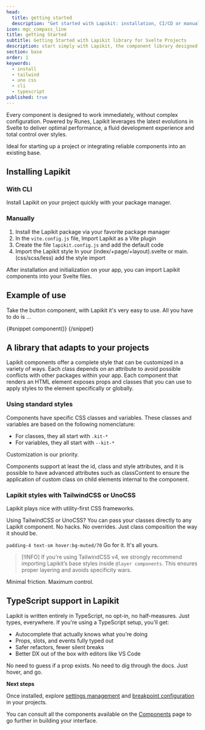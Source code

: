 ```yaml
---
head:
  title: getting started
  description: "Get started with Lapikit: installation, CI/CD or manual configuration. Everything you need to get your Svelte projects up and running fast."
icon: mgc_compass_line
title: getting Started
subtitle: Getting Started with Lapikit library for Svelte Projects
description: start simply with Lapikit, the component library designed for Svelte 5.
section: base
order: 1
keywords:
  - install
  - tailwind
  - uno css
  - cli
  - typescript
published: true
---
```


<script>
    import { Sandbox, CommandLine } from '$lib/components/index.js';
    // codes
    import ConfigureViteConfigJS from "$lib/components/docs/configure-vite.config.js?raw";
    import AddDefaultConfigLapikit from "$lib/components/docs/add-default-config-lapikit.ts?raw";
    import AddStyle from "$lib/components/docs/import-style.txt?raw";
    import AddLayerTailwindCSSStyle from "$lib/components/docs/tailwindcss-layer-style.txt?raw";


    // components
    import ButtonBase from "$lib/components/docs/button/button-base.svelte";
    import ButtonBaseCode from "$lib/components/docs/button/button-base.svelte?raw";

    // command line
    const commandInstall = [
        {pkg: "npm", command: ["npm i -D lapikit", "npx lapikit init"]},
        {pkg: "yarn", command: ["yarn add -D lapikit", "npx lapikit init"]},
    ];
    const commandInstallWithoutCLI = [
        {pkg: "npm", command: "npm i -D lapikit"},
        {pkg: "yarn", command: "yarn add -D lapikit"},
    ];
</script>

Every component is designed to work immediately, without complex configuration. Powered by Runes, Lapikit leverages the latest evolutions in Svelte to deliver optimal performance, a fluid development experience and total control over styles.

Ideal for starting up a project or integrating reliable components into an existing base.

## Installing Lapikit

### With CLI

Install Lapikit on your project quickly with your package manager.

<CommandLine name="intall-lapikit" command={commandInstall}/>

### Manually

1. Install the Lapikit package via your favorite package manager
   <CommandLine name="intall-lapikit-manually" command={commandInstallWithoutCLI}/>
2. In the `vite.config.js` file, Import Lapikit as a Vite plugin
   <Sandbox name="configure-vite-config-js" code={ConfigureViteConfigJS}/>
3. Create the file `lapikit.config.js` and add the default code
   <Sandbox name="add-default-config-lapikit" code={AddDefaultConfigLapikit}/>
4. Import the Lapikit style
   In your (index/+page/+layout).svelte or main.(css/scss/less) add the style import
   <Sandbox name="add-style-in-svelte" code={AddStyle}/>

After installation and initialization on your app, you can import Lapikit components into your Svelte files.

## Example of use

Take the button component, with Lapikit it's very easy to use. All you have to do is ...

<Sandbox name="button-base-sandbox" code={ButtonBaseCode}>
	{#snippet component()}
		<ButtonBase/>
	{/snippet}
</Sandbox>

## A library that adapts to your projects

Lapikit components offer a complete style that can be customized in a variety of ways. Each class depends on an attribute to avoid possible conflicts with other packages within your app. Each component that renders an HTML element exposes props and classes that you can use to apply styles to the element specifically or globally.

### Using standard styles

Components have specific CSS classes and variables. These classes and variables are based on the following nomenclature:

- For classes, they all start with `.kit-*`
- For variables, they all start with `--kit-*`

Customization is our priority.

Components support at least the id, class and style attributes, and it is possible to have advanced attributes such as classContent to ensure the application of custom class on child elements internal to the component.

### Lapikit styles with TailwindCSS or UnoCSS

Lapikit plays nice with utility-first CSS frameworks.

Using TailwindCSS or UnoCSS? You can pass your classes directly to any Lapikit component. No hacks. No overrides. Just class composition the way it should be.

`padding-4 text-sm hover:bg-muted/70` Go for it. It's all yours.

> [!INFO]
> If you're using TailwindCSS v4, we strongly recommend importing Lapikit’s base styles inside `@layer components`. This ensures proper layering and avoids specificity wars.

<Sandbox name="tailwindcss-layer-config-lapikit" code={AddLayerTailwindCSSStyle}/>

Minimal friction. Maximum control.

## TypeScript support in Lapikit

Lapikit is written entirely in TypeScript, no opt-in, no half-measures. Just types, everywhere.
If you're using a TypeScript setup, you'll get:

- Autocomplete that actually knows what you're doing
- Props, slots, and events fully typed out
- Safer refactors, fewer silent breaks
- Better DX out of the box with editors like VS Code

No need to guess if a prop exists. No need to dig through the docs. Just hover, and go.

**Next steps**

Once installed, explore [settings management](/docs/customize) and [breakpoint configuration](/docs/breakpoints) in your projects.

You can consult all the components available on the [Components](/docs/components) page to go further in building your interface.
